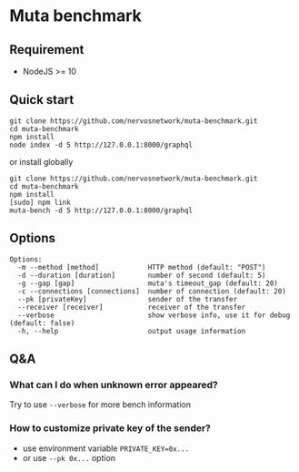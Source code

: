 # Muta benchmark

## Requirement

- NodeJS >= 10

## Quick start

```shell
git clone https://github.com/nervosnetwork/muta-benchmark.git
cd muta-benchmark
npm install
node index -d 5 http://127.0.0.1:8000/graphql
```

or install globally

```
git clone https://github.com/nervosnetwork/muta-benchmark.git
cd muta-benchmark
npm install
[sudo] npm link
muta-bench -d 5 http://127.0.0.1:8000/graphql
```

## Options

```
Options:
  -m --method [method]            HTTP method (default: "POST")
  -d --duration [duration]        number of second (default: 5)
  -g --gap [gap]                  muta's timeout_gap (default: 20)
  -c --connections [connections]  number of connection (default: 20)
  --pk [privateKey]               sender of the transfer
  --receiver [receiver]           receiver of the transfer
  --verbose                       show verbose info, use it for debug (default: false)
  -h, --help                      output usage information
```

## Q&A

### What can I do when unknown error appeared?

Try to use `--verbose` for more bench information

### How to customize private key of the sender?

- use environment variable `PRIVATE_KEY=0x...`
- or use `--pk 0x...` option
